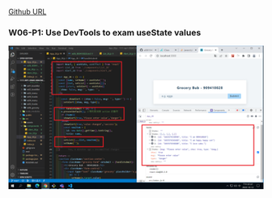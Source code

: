 [Github URL](https://github.com/a88019401/1111-wp1-DEMO-909410028.git)

### W06-P1: Use DevTools to exam useState values

![](w06-p1.png)

```

```

